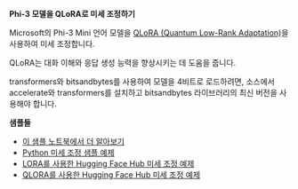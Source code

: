 **Phi-3 모델을 QLoRA로 미세 조정하기**

Microsoft의 Phi-3 Mini 언어 모델을 [QLoRA (Quantum Low-Rank Adaptation)](https://github.com/artidoro/qlora)을 사용하여 미세 조정합니다.

QLoRA는 대화 이해와 응답 생성 능력을 향상시키는 데 도움을 줍니다.

transformers와 bitsandbytes를 사용하여 모델을 4비트로 로드하려면, 소스에서 accelerate와 transformers를 설치하고 bitsandbytes 라이브러리의 최신 버전을 사용해야 합니다.

**샘플들**
- [이 샘플 노트북에서 더 알아보기](../../../../code/04.Finetuning/Phi_3_Inference_Finetuning.ipynb)
- [Python 미세 조정 샘플 예제](../../../../code/04.Finetuning/FineTrainingScript.py)
- [LORA를 사용한 Hugging Face Hub 미세 조정 예제](../../../../code/04.Finetuning/Phi-3-finetune-lora-python.ipynb)
- [QLORA를 사용한 Hugging Face Hub 미세 조정 예제](../../../../code/04.Finetuning/Phi-3-finetune-qlora-python.ipynb)

